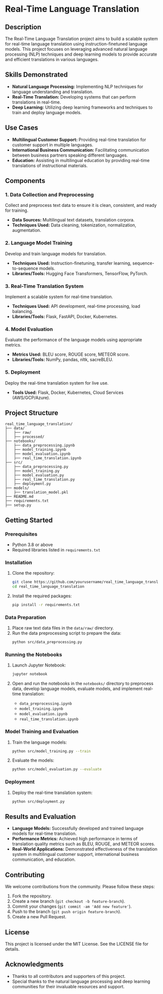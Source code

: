 # Real-Time Language Translation

## Description

The Real-Time Language Translation project aims to build a scalable system for real-time language translation using instruction-finetuned language models. This project focuses on leveraging advanced natural language processing (NLP) techniques and deep learning models to provide accurate and efficient translations in various languages.

## Skills Demonstrated

- **Natural Language Processing:** Implementing NLP techniques for language understanding and translation.
- **Real-Time Translation:** Developing systems that can perform translations in real-time.
- **Deep Learning:** Utilizing deep learning frameworks and techniques to train and deploy language models.

## Use Cases

- **Multilingual Customer Support:** Providing real-time translation for customer support in multiple languages.
- **International Business Communication:** Facilitating communication between business partners speaking different languages.
- **Education:** Assisting in multilingual education by providing real-time translations of instructional materials.

## Components

### 1. Data Collection and Preprocessing

Collect and preprocess text data to ensure it is clean, consistent, and ready for training.

- **Data Sources:** Multilingual text datasets, translation corpora.
- **Techniques Used:** Data cleaning, tokenization, normalization, augmentation.

### 2. Language Model Training

Develop and train language models for translation.

- **Techniques Used:** Instruction-finetuning, transfer learning, sequence-to-sequence models.
- **Libraries/Tools:** Hugging Face Transformers, TensorFlow, PyTorch.

### 3. Real-Time Translation System

Implement a scalable system for real-time translation.

- **Techniques Used:** API development, real-time processing, load balancing.
- **Libraries/Tools:** Flask, FastAPI, Docker, Kubernetes.

### 4. Model Evaluation

Evaluate the performance of the language models using appropriate metrics.

- **Metrics Used:** BLEU score, ROUGE score, METEOR score.
- **Libraries/Tools:** NumPy, pandas, nltk, sacreBLEU.

### 5. Deployment

Deploy the real-time translation system for live use.

- **Tools Used:** Flask, Docker, Kubernetes, Cloud Services (AWS/GCP/Azure).

## Project Structure

```
real_time_language_translation/
├── data/
│   ├── raw/
│   ├── processed/
├── notebooks/
│   ├── data_preprocessing.ipynb
│   ├── model_training.ipynb
│   ├── model_evaluation.ipynb
│   ├── real_time_translation.ipynb
├── src/
│   ├── data_preprocessing.py
│   ├── model_training.py
│   ├── model_evaluation.py
│   ├── real_time_translation.py
│   ├── deployment.py
├── models/
│   ├── translation_model.pkl
├── README.md
├── requirements.txt
├── setup.py
```

## Getting Started

### Prerequisites

- Python 3.8 or above
- Required libraries listed in `requirements.txt`

### Installation

1. Clone the repository:
   ```bash
   git clone https://github.com/yourusername/real_time_language_translation.git
   cd real_time_language_translation
   ```

2. Install the required packages:
   ```bash
   pip install -r requirements.txt
   ```

### Data Preparation

1. Place raw text data files in the `data/raw/` directory.
2. Run the data preprocessing script to prepare the data:
   ```bash
   python src/data_preprocessing.py
   ```

### Running the Notebooks

1. Launch Jupyter Notebook:
   ```bash
   jupyter notebook
   ```

2. Open and run the notebooks in the `notebooks/` directory to preprocess data, develop language models, evaluate models, and implement real-time translation:
   - `data_preprocessing.ipynb`
   - `model_training.ipynb`
   - `model_evaluation.ipynb`
   - `real_time_translation.ipynb`

### Model Training and Evaluation

1. Train the language models:
   ```bash
   python src/model_training.py --train
   ```

2. Evaluate the models:
   ```bash
   python src/model_evaluation.py --evaluate
   ```

### Deployment

1. Deploy the real-time translation system:
   ```bash
   python src/deployment.py
   ```

## Results and Evaluation

- **Language Models:** Successfully developed and trained language models for real-time translation.
- **Performance Metrics:** Achieved high performance in terms of translation quality metrics such as BLEU, ROUGE, and METEOR scores.
- **Real-World Applications:** Demonstrated effectiveness of the translation system in multilingual customer support, international business communication, and education.

## Contributing

We welcome contributions from the community. Please follow these steps:

1. Fork the repository.
2. Create a new branch (`git checkout -b feature-branch`).
3. Commit your changes (`git commit -am 'Add new feature'`).
4. Push to the branch (`git push origin feature-branch`).
5. Create a new Pull Request.

## License

This project is licensed under the MIT License. See the LICENSE file for details.

## Acknowledgments

- Thanks to all contributors and supporters of this project.
- Special thanks to the natural language processing and deep learning communities for their invaluable resources and support.
